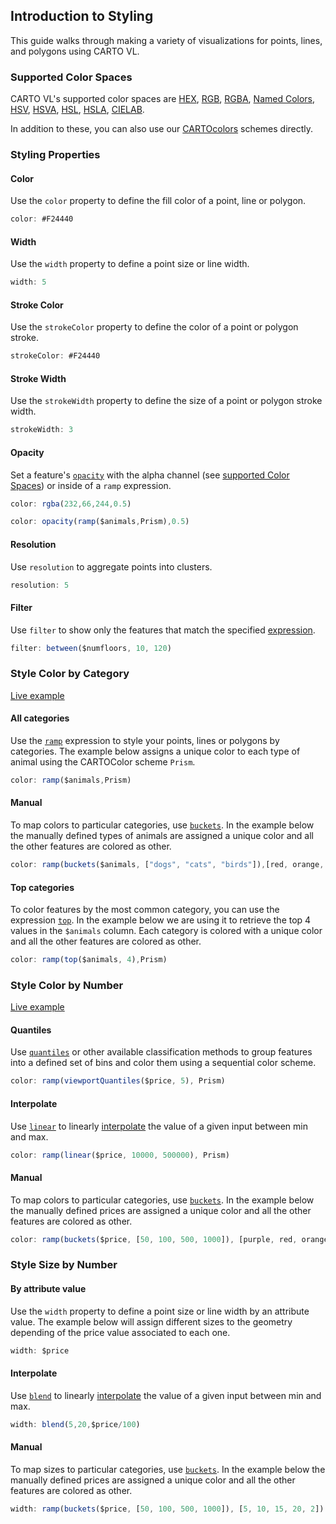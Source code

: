 ## Introduction to Styling

This guide walks through making a variety of visualizations for points, lines, and polygons using CARTO VL.

### Supported Color Spaces

CARTO VL's supported color spaces are [HEX](https://carto.com/developers/carto-vl/reference/#cartoexpressionshex), [RGB](https://carto.com/developers/carto-vl/reference/#cartoexpressionsrgb), [RGBA](https://carto.com/developers/carto-vl/reference/#cartoexpressionsrgba), [Named Colors](https://carto.com/developers/carto-vl/reference/#cartoexpressionsnamedcolor), [HSV](https://carto.com/developers/carto-vl/reference/#cartoexpressionshsv), [HSVA](https://carto.com/developers/carto-vl/reference/#cartoexpressionshsva), [HSL](https://carto.com/developers/carto-vl/reference/#cartoexpressionshsl), [HSLA](https://carto.com/developers/carto-vl/reference/#cartoexpressionshsla), [CIELAB](https://carto.com/developers/carto-vl/reference/#cartoexpressionscielab).

In addition to these, you can also use our [CARTOcolors](https://carto.com/carto-colors/) schemes directly.

### Styling Properties

#### Color
Use the `color` property to define the fill color of a point, line or polygon.

```js
color: #F24440
```

#### Width
Use the `width` property to define a point size or line width.

```js
width: 5
```

#### Stroke Color
Use the `strokeColor` property to define the color of a point or polygon stroke.

```js
strokeColor: #F24440
```

#### Stroke Width
Use the `strokeWidth` property to define the size of a point or polygon stroke width.

```js
strokeWidth: 3
```

#### Opacity

Set a feature's [`opacity`](https://carto.com/developers/carto-vl/reference/#cartoexpressionsopacity) with the alpha channel (see [supported Color Spaces](https://carto.com/developers/carto-vl/guides/introduction-to-styling/#supported-color-spaces)) or inside of a `ramp` expression.

```js
color: rgba(232,66,244,0.5)
```
```js
color: opacity(ramp($animals,Prism),0.5)
```

#### Resolution
Use `resolution` to aggregate points into clusters.

```js
resolution: 5
```

#### Filter
Use `filter` to show only the features that match the specified [expression](https://carto.com/developers/carto-vl/guides/introduction-to-expressions/).

```js
filter: between($numfloors, 10, 120)
```

### Style Color by Category

[Live example](https://carto.com/developers/carto-vl/examples/#example-style-by-category)

#### All categories
Use the [`ramp`](https://carto.com/developers/carto-vl/reference/#cartoexpressionsramp) expression to style your points, lines or polygons by categories. The example below assigns a unique color to each type of animal using the CARTOColor scheme `Prism`.

```js
color: ramp($animals,Prism)
```

#### Manual
To map colors to particular categories, use [`buckets`](https://carto.com/developers/carto-vl/reference/#cartoexpressionsbuckets). In the example below the manually defined types of animals are assigned a unique color and all the other features are colored as other.

```js
color: ramp(buckets($animals, ["dogs", "cats", "birds"]),[red, orange, blue, grey])
```

#### Top categories
To color features by the most common category, you can use the expression [`top`](https://carto.com/developers/carto-vl/reference/#cartoexpressionstop). In the example below we are using it to retrieve the top 4 values in the `$animals` column. Each category is colored with a unique color and all the other features are colored as other.

```js
color: ramp(top($animals, 4),Prism)
```

### Style Color by Number

[Live example](https://carto.com/developers/carto-vl/examples/#example-style-by-number)

#### Quantiles
Use [`quantiles`](https://carto.com/developers/carto-vl/reference/#cartoexpressionsquantiles) or other available classification methods to group features into a defined set of bins and color them using a sequential color scheme.

```js
color: ramp(viewportQuantiles($price, 5), Prism)
```

#### Interpolate
Use [`linear`](https://carto.com/developers/carto-vl/reference/#cartoexpressionslinear) to linearly [interpolate](https://carto.com/developers/carto-vl/guides/introduction-to-interpolation/) the value of a given input between min and max.

```js
color: ramp(linear($price, 10000, 500000), Prism)
```

#### Manual
To map colors to particular categories, use [`buckets`](https://carto.com/developers/carto-vl/reference/#cartoexpressionsbuckets). In the example below the manually defined prices are assigned a unique color and all the other features are colored as other.

```js
color: ramp(buckets($price, [50, 100, 500, 1000]), [purple, red, orange, yellow, grey])
```

### Style Size by Number

#### By attribute value
Use the `width` property to define a point size or line width by an attribute value. The example below will assign different sizes to the geometry depending of the price value associated to each one.

```js
width: $price
```

#### Interpolate
Use [`blend`](https://carto.com/developers/carto-vl/reference/#cartoexpressionsblend) to linearly [interpolate](https://carto.com/developers/carto-vl/guides/introduction-to-interpolation/) the value of a given input between min and max.

```js
width: blend(5,20,$price/100)
```

#### Manual
To map sizes to particular categories, use [`buckets`](https://carto.com/developers/carto-vl/reference/#cartoexpressionsbuckets). In the example below the manually defined prices are assigned a unique color and all the other features are colored as other.

```js
width: ramp(buckets($price, [50, 100, 500, 1000]), [5, 10, 15, 20, 2])
```
